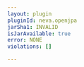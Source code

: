 ```yaml
---
layout: plugin
pluginId: neva.openjpa
jarSha1: INVALID
isJarAvailable: true
error: NONE
violations: []

---
```

